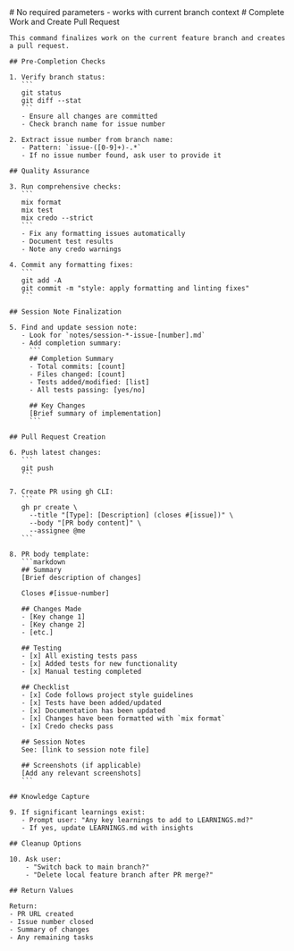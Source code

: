 <prompt>
  <params>
    # No required parameters - works with current branch context
  </params>

  <instructions>
    # Complete Work and Create Pull Request

    This command finalizes work on the current feature branch and creates a pull request.

    ## Pre-Completion Checks

    1. Verify branch status:
       ```
       git status
       git diff --stat
       ```
       - Ensure all changes are committed
       - Check branch name for issue number

    2. Extract issue number from branch name:
       - Pattern: `issue-([0-9]+)-.*`
       - If no issue number found, ask user to provide it

    ## Quality Assurance

    3. Run comprehensive checks:
       ```
       mix format
       mix test
       mix credo --strict
       ```
       - Fix any formatting issues automatically
       - Document test results
       - Note any credo warnings

    4. Commit any formatting fixes:
       ```
       git add -A
       git commit -m "style: apply formatting and linting fixes"
       ```

    ## Session Note Finalization

    5. Find and update session note:
       - Look for `notes/session-*-issue-[number].md`
       - Add completion summary:
         ```
         ## Completion Summary
         - Total commits: [count]
         - Files changed: [count]
         - Tests added/modified: [list]
         - All tests passing: [yes/no]

         ## Key Changes
         [Brief summary of implementation]
         ```

    ## Pull Request Creation

    6. Push latest changes:
       ```
       git push
       ```

    7. Create PR using gh CLI:
       ```
       gh pr create \
         --title "[Type]: [Description] (closes #[issue])" \
         --body "[PR body content]" \
         --assignee @me
       ```

    8. PR body template:
       ```markdown
       ## Summary
       [Brief description of changes]

       Closes #[issue-number]

       ## Changes Made
       - [Key change 1]
       - [Key change 2]
       - [etc.]

       ## Testing
       - [x] All existing tests pass
       - [x] Added tests for new functionality
       - [x] Manual testing completed

       ## Checklist
       - [x] Code follows project style guidelines
       - [x] Tests have been added/updated
       - [x] Documentation has been updated
       - [x] Changes have been formatted with `mix format`
       - [x] Credo checks pass

       ## Session Notes
       See: [link to session note file]

       ## Screenshots (if applicable)
       [Add any relevant screenshots]
       ```

    ## Knowledge Capture

    9. If significant learnings exist:
       - Prompt user: "Any key learnings to add to LEARNINGS.md?"
       - If yes, update LEARNINGS.md with insights

    ## Cleanup Options

    10. Ask user:
        - "Switch back to main branch?"
        - "Delete local feature branch after PR merge?"

    ## Return Values

    Return:
    - PR URL created
    - Issue number closed
    - Summary of changes
    - Any remaining tasks
  </instructions>
</prompt>